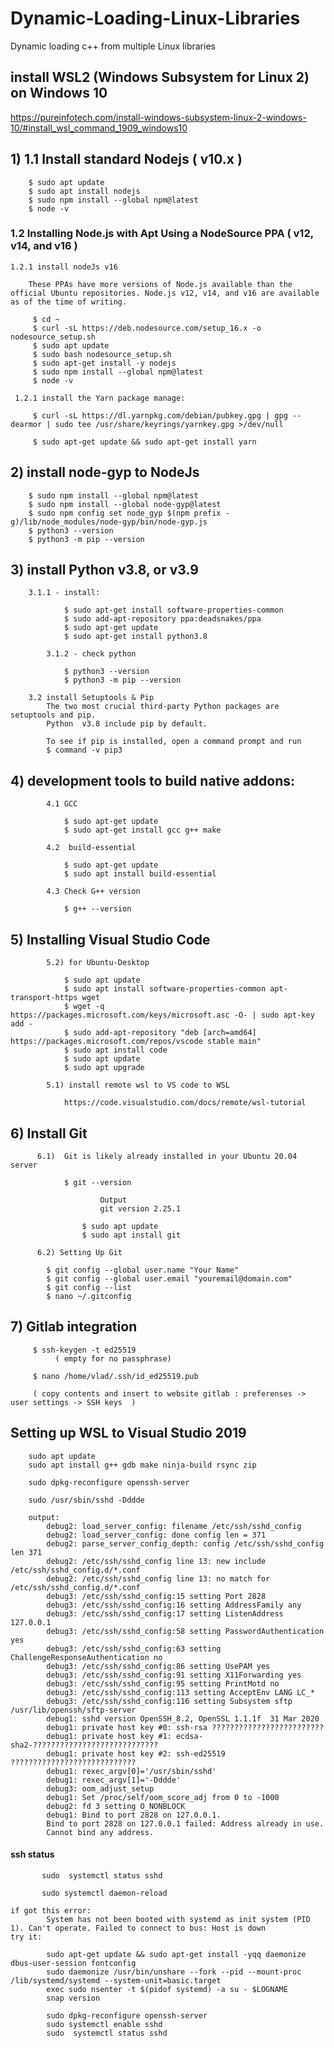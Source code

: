 # Dynamic-Loading-Linux-Libraries
Dynamic loading c++ from multiple Linux libraries


## install WSL2 (Windows Subsystem for Linux 2) on Windows 10

https://pureinfotech.com/install-windows-subsystem-linux-2-windows-10/#install_wsl_command_1909_windows10


## 1) 1.1 Install standard Nodejs ( v10.x )

        $ sudo apt update
        $ sudo apt install nodejs
        $ sudo npm install --global npm@latest
        $ node -v

### 1.2    Installing Node.js with Apt Using a NodeSource PPA ( v12, v14, and v16 )

    1.2.1 install nodeJs v16

        These PPAs have more versions of Node.js available than the official Ubuntu repositories. Node.js v12, v14, and v16 are available as of the time of writing. 

         $ cd ~
         $ curl -sL https://deb.nodesource.com/setup_16.x -o nodesource_setup.sh
         $ sudo apt update
         $ sudo bash nodesource_setup.sh
         $ sudo apt-get install -y nodejs
         $ sudo npm install --global npm@latest
         $ node -v

     1.2.1 install the Yarn package manage:

         $ curl -sL https://dl.yarnpkg.com/debian/pubkey.gpg | gpg --dearmor | sudo tee /usr/share/keyrings/yarnkey.gpg >/dev/null

         $ sudo apt-get update && sudo apt-get install yarn


## 2) install node-gyp to NodeJs 

        $ sudo npm install --global npm@latest
        $ sudo npm install --global node-gyp@latest
        $ sudo npm config set node_gyp $(npm prefix -g)/lib/node_modules/node-gyp/bin/node-gyp.js
        $ python3 --version
        $ python3 -m pip --version


## 3) install Python  v3.8, or v3.9  

        3.1.1 - install:

                $ sudo apt-get install software-properties-common
                $ sudo add-apt-repository ppa:deadsnakes/ppa
                $ sudo apt-get update
                $ sudo apt-get install python3.8

            3.1.2 - check python

                $ python3 --version
                $ python3 -m pip --version
            
        3.2 install Setuptools & Pip
            The two most crucial third-party Python packages are setuptools and pip.
            Python  v3.8 include pip by default.

            To see if pip is installed, open a command prompt and run
            $ command -v pip3


## 4) development tools to build native addons: 
            
            4.1 GCC

                $ sudo apt-get update
                $ sudo apt-get install gcc g++ make

            4.2  build-essential   

                $ sudo apt-get update 
                $ sudo apt install build-essential

            4.3 Check G++ version

                $ g++ --version

## 5) Installing Visual Studio Code 

            5.2) for Ubuntu-Desktop

                $ sudo apt update
                $ sudo apt install software-properties-common apt-transport-https wget
                $ wget -q https://packages.microsoft.com/keys/microsoft.asc -O- | sudo apt-key add -
                $ sudo add-apt-repository "deb [arch=amd64] https://packages.microsoft.com/repos/vscode stable main"
                $ sudo apt install code
                $ sudo apt update
                $ sudo apt upgrade

            5.1) install remote wsl to VS code to WSL

                https://code.visualstudio.com/docs/remote/wsl-tutorial


 ## 6)   Install Git

          6.1)  Git is likely already installed in your Ubuntu 20.04 server  

                $ git --version
                    
                        Output
                        git version 2.25.1

                    $ sudo apt update  
                    $ sudo apt install git  

          6.2) Setting Up Git 

            $ git config --global user.name "Your Name"
            $ git config --global user.email "youremail@domain.com"
            $ git config --list
            $ nano ~/.gitconfig

 ## 7)  Gitlab integration

         $ ssh-keygen -t ed25519
              ( empty for no passphrase)

         $ nano /home/vlad/.ssh/id_ed25519.pub

         ( copy contents and insert to website gitlab : preferenses -> user settings -> SSH keys  )

 ## Setting up WSL to Visual Studio 2019

        sudo apt update
        sudo apt install g++ gdb make ninja-build rsync zip    

        sudo dpkg-reconfigure openssh-server

        sudo /usr/sbin/sshd -Dddde

        output:
            debug2: load_server_config: filename /etc/ssh/sshd_config
            debug2: load_server_config: done config len = 371
            debug2: parse_server_config_depth: config /etc/ssh/sshd_config len 371
            debug2: /etc/ssh/sshd_config line 13: new include /etc/ssh/sshd_config.d/*.conf
            debug2: /etc/ssh/sshd_config line 13: no match for /etc/ssh/sshd_config.d/*.conf
            debug3: /etc/ssh/sshd_config:15 setting Port 2828
            debug3: /etc/ssh/sshd_config:16 setting AddressFamily any
            debug3: /etc/ssh/sshd_config:17 setting ListenAddress 127.0.0.1
            debug3: /etc/ssh/sshd_config:58 setting PasswordAuthentication yes
            debug3: /etc/ssh/sshd_config:63 setting ChallengeResponseAuthentication no
            debug3: /etc/ssh/sshd_config:86 setting UsePAM yes
            debug3: /etc/ssh/sshd_config:91 setting X11Forwarding yes
            debug3: /etc/ssh/sshd_config:95 setting PrintMotd no
            debug3: /etc/ssh/sshd_config:113 setting AcceptEnv LANG LC_*
            debug3: /etc/ssh/sshd_config:116 setting Subsystem sftp /usr/lib/openssh/sftp-server
            debug1: sshd version OpenSSH_8.2, OpenSSL 1.1.1f  31 Mar 2020
            debug1: private host key #0: ssh-rsa ?????????????????????????
            debug1: private host key #1: ecdsa-sha2-????????????????????????????
            debug1: private host key #2: ssh-ed25519 ????????????????????????????
            debug1: rexec_argv[0]='/usr/sbin/sshd'
            debug1: rexec_argv[1]='-Dddde'
            debug3: oom_adjust_setup
            debug1: Set /proc/self/oom_score_adj from 0 to -1000
            debug2: fd 3 setting O_NONBLOCK
            debug1: Bind to port 2828 on 127.0.0.1.
            Bind to port 2828 on 127.0.0.1 failed: Address already in use.
            Cannot bind any address.

#### ssh status
           sudo  systemctl status sshd

           sudo systemctl daemon-reload

    if got this error:
            System has not been booted with systemd as init system (PID 1). Can't operate. Failed to connect to bus: Host is down
    try it:

            sudo apt-get update && sudo apt-get install -yqq daemonize dbus-user-session fontconfig
            sudo daemonize /usr/bin/unshare --fork --pid --mount-proc /lib/systemd/systemd --system-unit=basic.target
            exec sudo nsenter -t $(pidof systemd) -a su - $LOGNAME
            snap version

            sudo dpkg-reconfigure openssh-server
            sudo systemctl enable sshd
            sudo  systemctl status sshd

     



